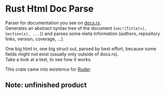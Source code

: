 # Rust Html Doc Parse

Parser for documentation you see on [docs.rs](https://docs.rs/).  
Generates an abstract syntax tree of the document (`vec![Title(x), Section(x), ...]`)
and parses some meta information (authors, repository links, version, coverage, ...).

One big html in, one big struct out, parsed by best effort, because
some fields might not exist (usually only outside of docs.rs).  
Take a look at a test, to see how it works.

This crate came into existence for [Ruder](https://github.com/julianbuettner/ruder).

## Note: unfinished product
